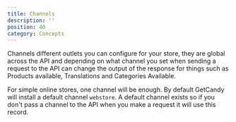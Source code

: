```yaml
---
title: Channels
description: ''
position: 40
category: Concepts
---
```


Channels different outlets you can configure for your store, they are global across the API and depending on what channel you set when sending a request to the API can change the output of the response for things such as Products available, Translations and Categories Available.

For simple online stores, one channel will be enough. By default GetCandy will install a default channel `webstore`. A default channel exists so if you don't pass a channel to the API when you make a request it will use this record.



